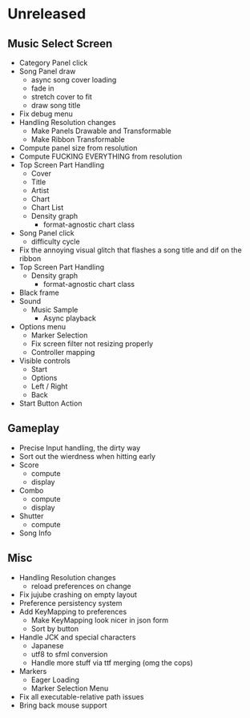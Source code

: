 # Unreleased
## Music Select Screen
- Category Panel click
- Song Panel draw
    - async song cover loading
    - fade in
    - stretch cover to fit
    - draw song title
- Fix debug menu
- Handling Resolution changes
    - Make Panels Drawable and Transformable
    - Make Ribbon Transformable
- Compute panel size from resolution
- Compute FUCKING EVERYTHING from resolution
- Top Screen Part Handling
    - Cover
    - Title
    - Artist
    - Chart
    - Chart List
    - Density graph
        - format-agnostic chart class
- Song Panel click
    - difficulty cycle
- Fix the annoying visual glitch that flashes a song title and dif on the ribbon
- Top Screen Part Handling
    - Density graph
        - format-agnostic chart class
- Black frame
- Sound
    - Music Sample
        - Async playback
- Options menu
    - Marker Selection
    - Fix screen filter not resizing properly
    - Controller mapping
- Visible controls
    - Start
    - Options
    - Left / Right
    - Back
- Start Button Action

## Gameplay
- Precise Input handling, the dirty way
- Sort out the wierdness when hitting early
- Score
    - compute
    - display
- Combo
    - compute
    - display
- Shutter
    - compute
- Song Info

## Misc
- Handling Resolution changes
    - reload preferences on change
- Fix jujube crashing on empty layout
- Preference persistency system
- Add KeyMapping to preferences
    - Make KeyMapping look nicer in json form
    - Sort by button
- Handle JCK and special characters
    - Japanese
    - utf8 to sfml conversion
    - Handle more stuff via ttf merging (omg the cops)
- Markers
    - Eager Loading
    - Marker Selection Menu
- Fix all executable-relative path issues
- Bring back mouse support
